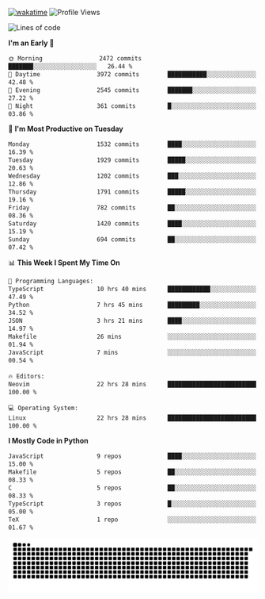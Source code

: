 [![wakatime](https://wakatime.com/badge/user/b920b284-3cde-4cd4-b72e-f7f22d050b16.svg)](https://wakatime.com/@b920b284-3cde-4cd4-b72e-f7f22d050b16)
![Profile Views](http://img.shields.io/badge/Profile%20Views-4586-blue)
<!--START_SECTION:waka-->
![Lines of code](https://img.shields.io/badge/From%20Hello%20World%20I%27ve%20Written-6.6%20million%20lines%20of%20code-blue)

**I'm an Early 🐤** 

```text
🌞 Morning                2472 commits        ███████░░░░░░░░░░░░░░░░░░   26.44 % 
🌆 Daytime                3972 commits        ███████████░░░░░░░░░░░░░░   42.48 % 
🌃 Evening                2545 commits        ███████░░░░░░░░░░░░░░░░░░   27.22 % 
🌙 Night                  361 commits         █░░░░░░░░░░░░░░░░░░░░░░░░   03.86 % 
```
📅 **I'm Most Productive on Tuesday** 

```text
Monday                   1532 commits        ████░░░░░░░░░░░░░░░░░░░░░   16.39 % 
Tuesday                  1929 commits        █████░░░░░░░░░░░░░░░░░░░░   20.63 % 
Wednesday                1202 commits        ███░░░░░░░░░░░░░░░░░░░░░░   12.86 % 
Thursday                 1791 commits        █████░░░░░░░░░░░░░░░░░░░░   19.16 % 
Friday                   782 commits         ██░░░░░░░░░░░░░░░░░░░░░░░   08.36 % 
Saturday                 1420 commits        ████░░░░░░░░░░░░░░░░░░░░░   15.19 % 
Sunday                   694 commits         ██░░░░░░░░░░░░░░░░░░░░░░░   07.42 % 
```


📊 **This Week I Spent My Time On** 

```text
💬 Programming Languages: 
TypeScript               10 hrs 40 mins      ████████████░░░░░░░░░░░░░   47.49 % 
Python                   7 hrs 45 mins       █████████░░░░░░░░░░░░░░░░   34.52 % 
JSON                     3 hrs 21 mins       ████░░░░░░░░░░░░░░░░░░░░░   14.97 % 
Makefile                 26 mins             ░░░░░░░░░░░░░░░░░░░░░░░░░   01.94 % 
JavaScript               7 mins              ░░░░░░░░░░░░░░░░░░░░░░░░░   00.54 % 

🔥 Editors: 
Neovim                   22 hrs 28 mins      █████████████████████████   100.00 % 

💻 Operating System: 
Linux                    22 hrs 28 mins      █████████████████████████   100.00 % 
```

**I Mostly Code in Python** 

```text
JavaScript               9 repos             ████░░░░░░░░░░░░░░░░░░░░░   15.00 % 
Makefile                 5 repos             ██░░░░░░░░░░░░░░░░░░░░░░░   08.33 % 
C                        5 repos             ██░░░░░░░░░░░░░░░░░░░░░░░   08.33 % 
TypeScript               3 repos             █░░░░░░░░░░░░░░░░░░░░░░░░   05.00 % 
TeX                      1 repo              ░░░░░░░░░░░░░░░░░░░░░░░░░   01.67 % 
```




<!--END_SECTION:waka-->
![Snake animation](https://raw.githubusercontent.com/timmypidashev/timmypidashev/main/commits.svg)
